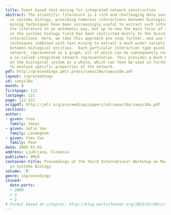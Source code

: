 ```yaml
---
title: Event based text mining for integrated network construction
abstract: The scientific literature is a rich and challenging data source for research
  in systems biology, providing numerous interactions between biological entities.  Text
  mining techniques have been increasingly useful to extract such information from
  the literature in an automatic way, but up to now the main focus of text mining
  in the systems biology field has been restricted mostly to the discovery of protein-protein
  interactions. Here, we take this approach one step further, and use machine learning
  techniques combined with text mining to extract a much wider variety of interactions
  between biological entities.  Each particular interaction type gives rise to a separate
  network, represented as a graph, all of which can be subsequently combined to yield
  a so-called integrated network representation. This provides a much broader view
  on the biological system as a whole, which can then be used in further investigations
  to analyse specific properties of the network.
pdf: http://proceedings.pmlr.press/saeys10a/saeys10a.pdf
layout: inproceedings
id: saeys10a
month: 0
firstpage: 112
lastpage: 121
page: 112-121
origpdf: http://jmlr.org/proceedings/papers/v8/saeys10a/saeys10a.pdf
sections: 
author:
- given: Yvan
  family: Saeys
- given: Sofie Van
  family: Landeghem
- given: Yves Van
  family: Peer
date: 2009-03-02
address: Ljubljana, Slovenia
publisher: PMLR
container-title: Proceedings of the third International Workshop on Machine Learning
  in Systems Biology
volume: '8'
genre: inproceedings
issued:
  date-parts:
  - 2009
  - 3
  - 2
# Format based on citeproc: http://blog.martinfenner.org/2013/07/30/citeproc-yaml-for-bibliographies/
---
```

